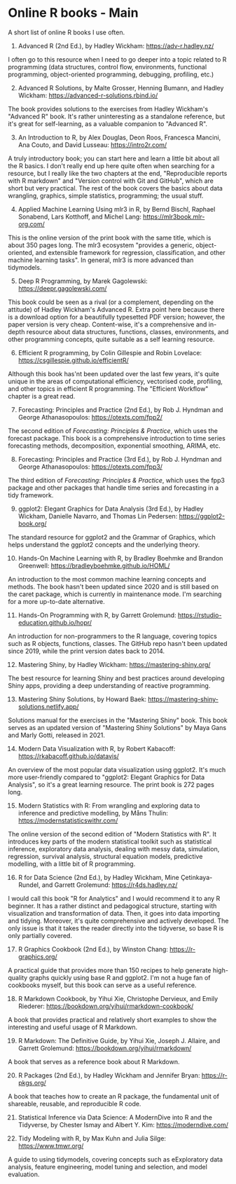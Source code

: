 # Online R books - Main

A short list of online R books I use often.

01. Advanced R (2nd Ed.), by Hadley Wickham: https://adv-r.hadley.nz/

I often go to this resource when I need to go deeper into a topic related to R programming (data structures, control flow, environments, functional programming, object-oriented programming, debugging, profiling, etc.) 

02. Advanced R Solutions, by Malte Grosser, Henning Bumann, and Hadley Wickham: https://advanced-r-solutions.rbind.io/

The book provides solutions to the exercises from Hadley Wickham's "Advanced R" book. It's rather uninteresting as a standalone reference, but it's great for self-learning, as a valuable companion to "Advanced R".

03. An Introduction to R, by Alex Douglas, Deon Roos, Francesca Mancini, Ana Couto, and David Lusseau: https://intro2r.com/

A truly introductory book; you can start here and learn a little bit about all the R basics. I don't really end up here quite often when searching for a resource, but I really like the two chapters at the end, "Reproducible reports with R markdown" and "Version control with Git and GitHub", which are short but very practical. The rest of the book covers the basics about data wrangling, graphics, simple statistics, programming; the usual stuff.

04. Applied Machine Learning Using mlr3 in R, by Bernd Bischl, Raphael Sonabend, Lars Kotthoff, and Michel Lang: https://mlr3book.mlr-org.com/

This is the online version of the print book with the same title, which is about 350 pages long. The mlr3 ecosystem "provides a generic, object-oriented, and extensible framework for regression, classification, and other machine learning tasks". In general, mlr3 is more advanced than tidymodels.

05. Deep R Programming, by Marek Gagolewski: https://deepr.gagolewski.com/

This book could be seen as a rival (or a complement, depending on the attitude) of Hadley Wickham's Advanced R. Extra point here because there is a download option for a beautifully typesetted PDF version; however, the paper version is very cheap. Content-wise, it's a comprehensive and in-depth resource about data structures, functions, classes, environments, and other programming concepts, quite suitable as a self learning resource.

06. Efficient R programming, by Colin Gillespie and Robin Lovelace: https://csgillespie.github.io/efficientR/

Although this book has'nt been updated over the last few years, it's quite unique in the areas of computational efficiency, vectorised code, profiling, and other topics in efficient R programming. The "Efficient Workflow" chapter is a great read.

07. Forecasting: Principles and Practice (2nd Ed.), by Rob J. Hyndman and George Athanasopoulos: https://otexts.com/fpp2/

The second edition of *Forecasting: Principles & Practice*, which uses the forecast package. This book is a comprehensive introduction to time series forecasting methods, decomposition, exponential smoothing, ARIMA, etc.

08. Forecasting: Principles and Practice (3rd Ed.), by Rob J. Hyndman and George Athanasopoulos: https://otexts.com/fpp3/

The third edition of *Forecasting: Principles & Practice*, which uses the fpp3 package and other packages that handle time series and forecasting in a tidy framework.

09. ggplot2: Elegant Graphics for Data Analysis (3rd Ed.), by Hadley Wickham, Danielle Navarro, and Thomas Lin Pedersen: https://ggplot2-book.org/

The standard resource for ggplot2 and the Grammar of Graphics, which helps understand the ggplot2 concepts and the underlying theory.

10. Hands-On Machine Learning with R, by Bradley Boehmke and Brandon Greenwell: https://bradleyboehmke.github.io/HOML/

An introduction to the most common machine learning concepts and methods. The book hasn't been updated since 2020 and is still based on the caret package, which is currently in maintenance mode. I'm searching for a more up-to-date alternative.

11. Hands-On Programming with R, by Garrett Grolemund: https://rstudio-education.github.io/hopr/

An introduction for non-programmers to the R language, covering topics such as R objects, functions, classes. The GitHub repo hasn't been updated since 2019, while the print version dates back to 2014. 

12. Mastering Shiny, by Hadley Wickham: https://mastering-shiny.org/

The best resource for learning Shiny and best practices around developing Shiny apps, providing a deep understanding of reactive programming.

13. Mastering Shiny Solutions, by Howard Baek: https://mastering-shiny-solutions.netlify.app/

Solutions manual for the exercises in the "Mastering Shiny" book. This book serves as an updated version of "Mastering Shiny Solutions" by Maya Gans and Marly Gotti, released in 2021.

14. Modern Data Visualization with R, by Robert Kabacoff: https://rkabacoff.github.io/datavis/

An overview of the most popular data visualization using ggplot2. It's much more user-friendly compared to "ggplot2: Elegant Graphics for Data Analysis", so it's a great learning resource. The print book is 272 pages long.

15. Modern Statistics with R: From wrangling and exploring data to inference and predictive modelling, by Måns Thulin: https://modernstatisticswithr.com/

The online version of the second edition of "Modern Statistics with R". It introduces key parts of the modern statistical toolkit such as statistical inference, exploratory data analysis, dealing with messy data, simulation, regression, survival analysis, structural equation models, predictive modelling, with a little bit of R programming.

16. R for Data Science (2nd Ed.), by Hadley Wickham, Mine Çetinkaya-Rundel, and Garrett Grolemund: https://r4ds.hadley.nz/

I would call this book "R for Analytics" and I would recommend it to any R beginner. It has a rather distinct and pedagogical structure, starting with visualization and transformation of data. Then, it goes into data importing and tidying. Moreover, it's quite comprehensive and actively developed. The only issue is that it takes the reader directly into the tidyverse, so base R is only partially covered.

17. R Graphics Cookbook (2nd Ed.), by Winston Chang: https://r-graphics.org/

A practical guide that provides more than 150 recipes to help generate high-quality graphs quickly using base R and ggplot2. I'm not a huge fan of cookbooks myself, but this book can serve as a useful reference.

18. R Markdown Cookbook, by Yihui Xie, Christophe Dervieux, and Emily Riederer: https://bookdown.org/yihui/rmarkdown-cookbook/

A book that provides practical and relatively short examples to show the interesting and useful usage of R Markdown.

19. R Markdown: The Definitive Guide, by Yihui Xie, Joseph J. Allaire, and Garrett Grolemund: https://bookdown.org/yihui/rmarkdown/

A book that serves as a reference book about R Markdown.

20. R Packages (2nd Ed.), by Hadley Wickham and Jennifer Bryan: https://r-pkgs.org/

A book that teaches how to create an R package, the fundamental unit of shareable, reusable, and reproducible R code.

21. Statistical Inference via Data Science: A ModernDive into R and the Tidyverse, by Chester Ismay and Albert Y. Kim: https://moderndive.com/

22. Tidy Modeling with R, by Max Kuhn and Julia Silge: https://www.tmwr.org/

A guide to using tidymodels, covering concepts such as eExploratory data analysis, feature engineering, model tuning and selection, and model evaluation.

